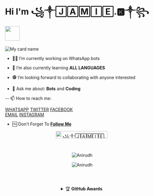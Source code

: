 # Hi I'm ꧁༒🄹🄰🄼🄸🄴.🅺༒꧂⁩&nbsp;<a href="Hey"><img src="https://raw.githubusercontent.com/TOXIC-DEVIL/TOXIC-DEVIL/TOXIC-DEVIL-OFFICIAL/media/Hi.gif" width="48px"></a>

![My card name](https://cardivo.vercel.app/api?name=꧁༒🄹🄰🄼🄸🄴.🅺༒꧂⁩&description=Hi,%20Welcome%20To%20My%20Profile%20❤&image=https://i.ibb.co/c80cZ3Y/pp-biodata.jpg?v=4&s=10?v=4&backgroundColor=%23ecf0f1&instagram=kizzajamie&github=kizzajamie&twitter=kizzajamie&whatsapp=256777185053&pattern=leaf&colorPattern=%23eaeaea)

- 🧑‍🏫 I’m currently working on WhatsApp bots

- 📖 I’m also currently learning **ALL LANGUAGES**

- 🕵️ I’m looking forward to collaborating with anyone interested

- 💬 Ask me about: **Bots** and **Coding**

-- 📫 How to reach me: 

   [WHATSAPP](https://wa.me/message/YV6MSQYRLWEWA1)
   [TWITTER](https://twitter.com/kizzajamie?s=09)
   [FACEBOOK](https://www.facebook.com/kizza.jamie.1042)          
   [EMAIL](kizzajamez@gmail.com)
   [INSTAGRAM](https://instagram.com/kizzajamie?igshid=eb090bvf6m2b)
   
- 🆓 Don't Forget To **[Follow Me](https://github.com/kizzajamie/kizzajamie)**

<p align="center"> <a href="꧁༒🄹🄰🄼🄸🄴.🅺༒꧂⁩"><img width="170px" height="24" src="https://komarev.com/ghpvc/?username=phaticusthiccy&label=PROFILE%20VISITORS&color=green&style=flat-square" alt="꧁༒🄹🄰🄼🄸🄴.🅺༒꧂⁩" /></a> </p><br> 

<div align="center">

<p>&nbsp;<img align="center" src="https://github-readme-stats.vercel.app/api?username=kizzajamie&show_icons=true&theme=nightowl" alt="Anirudh" /></p>

<p>&nbsp;<img align="center" src="https://github-readme-stats.vercel.app/api/top-langs/?username=kizzajamie&theme=algolia&layout=compact&langs_count=10&hide_border=true&show_icons=true" alt="Anirudh"/></p></a><br> 

##

<details>
    <summary>&#127942 <b>GitHub Awards</b></summary><br/>
        
[Github-Trophy](https://github-profile-trophy.vercel.app/?username=kizzajamie)

<details>
    <summary>&#127942 <b>GitHub Activity (Public Data)</b></summary><br/>

[Metrics](https://metrics.lecoq.io/kizzajamie?template=classic&followup=1&isocalendar=1&languages=1&isocalendar.duration=half-year&config.timezone=Europe%2FIstanbul)

</details>












        





